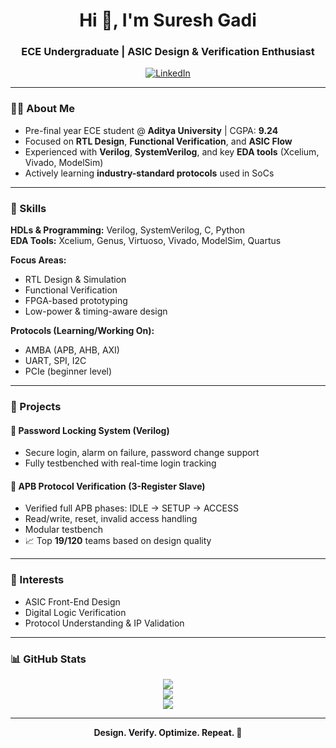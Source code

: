 <h1 align="center">Hi 👋, I'm Suresh Gadi</h1>
<h3 align="center">ECE Undergraduate | ASIC Design & Verification Enthusiast</h3>

<p align="center">
  <a href="https://www.linkedin.com/in/suresh-gadi-6201a0293/" target="_blank">
    <img alt="LinkedIn" src="https://img.shields.io/badge/LinkedIn-blue?logo=linkedin&logoColor=white">
  </a>
</p>

---

### 🧑‍🎓 About Me

- Pre-final year ECE student @ **Aditya University** | CGPA: **9.24**
- Focused on **RTL Design**, **Functional Verification**, and **ASIC Flow**
- Experienced with **Verilog**, **SystemVerilog**, and key **EDA tools** (Xcelium, Vivado, ModelSim)
- Actively learning **industry-standard protocols** used in SoCs

---

### 🔧 Skills

**HDLs & Programming:** Verilog, SystemVerilog, C, Python  
**EDA Tools:** Xcelium, Genus, Virtuoso, Vivado, ModelSim, Quartus  

**Focus Areas:**  
- RTL Design & Simulation  
- Functional Verification  
- FPGA-based prototyping  
- Low-power & timing-aware design

**Protocols (Learning/Working On):**  
- AMBA (APB, AHB, AXI)  
- UART, SPI, I2C  
- PCIe (beginner level)

---

### 🚀 Projects

#### 🔐 Password Locking System (Verilog)
- Secure login, alarm on failure, password change support  
- Fully testbenched with real-time login tracking  

#### 📡 APB Protocol Verification (3-Register Slave)
- Verified full APB phases: IDLE → SETUP → ACCESS  
- Read/write, reset, invalid access handling  
- Modular testbench  
- 📈 Top **19/120** teams based on design quality  

---

### 🎯 Interests

- ASIC Front-End Design  
- Digital Logic Verification  
- Protocol Understanding & IP Validation
  
---

### 📊 GitHub Stats

<p align="center">
  <img src="https://github-readme-stats.vercel.app/api?username=suresh2327&show_icons=true&theme=radical" />
  <br/>
  <img src="https://streak-stats.demolab.com/?user=suresh2327&theme=radical" />
  <br/>
  <img src="https://github-readme-stats.vercel.app/api/top-langs/?username=suresh2327&layout=compact&theme=radical" />
</p>

---

<p align="center"><strong>Design. Verify. Optimize. Repeat. 🚀</strong></p>
